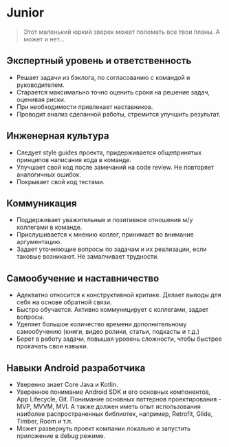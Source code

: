 # Junior

> Этот маленький юркий зверек может поломать все твои планы. А может и нет…

## Экспертный уровень и ответственность

* Решает задачи из бэклога, по согласованию с командой и руководителем.
* Старается максимально точно оценить сроки на решение задач, оценивая риски.
* При необходимости привлекает наставников.
* Проводит анализ сделанной работы, стремится улучшить результат.

## Инженерная культура

* Следует style guides проекта, придерживается общепринятых принципов написания кода в команде.
* Улучшает свой код после замечаний на code review. Не повторяет аналогичных ошибок.
* Покрывает свой код тестами.

## Коммуникация

* Поддерживает уважительные и позитивное отношения м/у коллегами в команде.
* Прислушивается к мнению коллег, принимает во внимание аргументацию.
* Задает уточняющие вопросы по задачам и их реализации, если таковые возникают. Не замалчивает трудности.

## Самообучение и наставничество

* Адекватно относится к конструктивной критике. Делает выводы для себя на основе обратной связи.
* Быстро обучается. Активно коммуницирует с коллегами, задает вопросы.
* Уделяет большое количество времени дополнительному самообучению (книги, видео ролики, статьи, подкасты и т.д.)
* Берет в работу задачи, повышая уровень сложности, чтобы быстрее прокачать свои навыки.

## Навыки Android разработчика

* Уверенно знает Core Java и Kotlin.
* Уверенное понимание Android SDK и его основных компонентов, App Lifecycle, Git. Понимание основных паттернов проектирования - MVP, MVVM, MVI. А также должен иметь опыт использования наиболее распространенных библиотек, например, Retrofit, Glide, Timber, Room и т.п.
* Может развернуть проект компании локально и запустить приложение в debug режиме.
